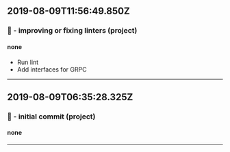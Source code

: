 ## 2019-08-09T11:56:49.850Z
### 👕 - improving or fixing linters (project)

#### none

- Run lint
- Add interfaces for GRPC

-----------------------------

## 2019-08-09T06:35:28.325Z
### 🎉 - initial commit (project)

#### none


-----------------------------


